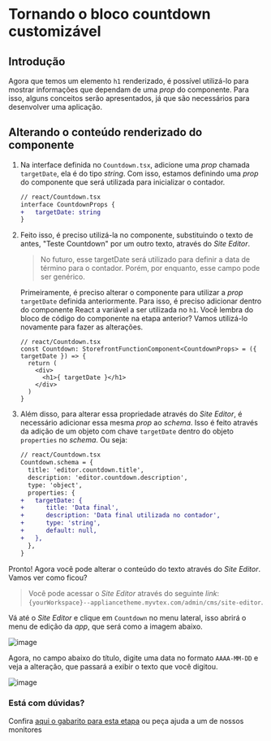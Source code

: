 
  # Tornando o bloco countdown customizável

## Introdução
Agora que temos um elemento `h1` renderizado, é possível utilizá-lo para mostrar informações que dependam de uma *prop* do componente. Para isso, alguns conceitos serão apresentados, já que são necessários para desenvolver uma aplicação.

## Alterando o conteúdo renderizado do componente

1. Na interface definida no `Countdown.tsx`, adicione uma *prop* chamada `targetDate`, ela é do tipo *string*. Com isso, estamos definindo uma *prop* do componente que será utilizada para inicializar o contador.

    ```diff
    // react/Countdown.tsx
    interface CountdownProps {
    +   targetDate: string    
    }
    ```

2. Feito isso, é preciso utilizá-la no componente, substituindo o texto de antes, "Teste Countdown" por um outro texto, através do *Site Editor*. 

    >No futuro, esse targetDate será utilizado para definir a data de término para o contador. Porém, por enquanto, esse campo pode ser genérico.

    Primeiramente, é preciso alterar o componente para utilizar a *prop* `targetDate` definida anteriormente. Para isso, é preciso adicionar dentro do componente React a variável a ser utilizada no `h1`. Você lembra do bloco de código do componente na etapa anterior? Vamos utilizá-lo novamente para fazer as alterações.

    ```tsx
    // react/Countdown.tsx
    const Countdown: StorefrontFunctionComponent<CountdownProps> = ({ targetDate }) => {
      return (
        <div>
          <h1>{ targetDate }</h1>
        </div>
      ) 
    }
    ```

3. Além disso, para alterar essa propriedade através do *Site Editor*, é necessário adicionar essa mesma *prop* ao *schema*. Isso é feito através da adição de um objeto com chave `targetDate` dentro do objeto `properties` no *schema*. Ou seja:

    ```diff
    // react/Countdown.tsx
    Countdown.schema = {
      title: 'editor.countdown.title',
      description: 'editor.countdown.description',
      type: 'object',
      properties: {
    +   targetDate: {
    +      title: 'Data final',
    +      description: 'Data final utilizada no contador',
    +      type: 'string',
    +      default: null,
    +   },
      },
    }
    ```

Pronto! Agora você pode alterar o conteúdo do texto através do *Site Editor*. Vamos ver como ficou? 

> Você pode acessar o _Site Editor_ através do seguinte _link_: `{yourWorkspace}--appliancetheme.myvtex.com/admin/cms/site-editor`.

Vá até o *Site Editor* e clique em `Countdown` no menu lateral, isso abrirá o menu de edição da *app*, que será como a imagem abaixo.

![image](https://user-images.githubusercontent.com/19495917/80977387-0cd7d300-8dfb-11ea-87e4-35218eab524b.png)

Agora, no campo abaixo do título, digite uma data no formato `AAAA-MM-DD` e veja a alteração, que passará a exibir o texto que você digitou. 

![image](https://user-images.githubusercontent.com/19495917/80977331-f6ca1280-8dfa-11ea-81f6-b7b551a8c41f.png)




  ### Está com dúvidas?

  Confira [aqui o gabarito para esta etapa](https://vtex-enterprise-group.readme.io/learning/docs/course-store-block-step03props-implementation-answersheet) ou peça ajuda a um de nossos monitores